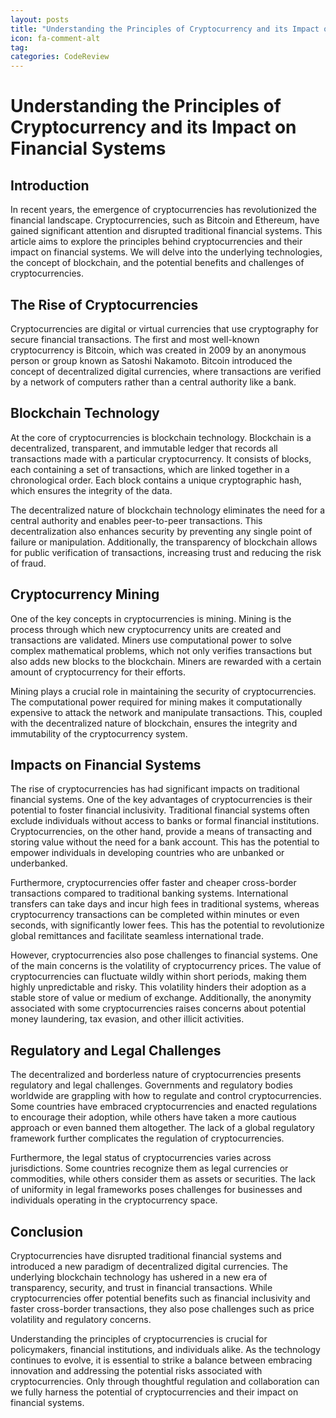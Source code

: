 ```yaml
---
layout: posts
title: "Understanding the Principles of Cryptocurrency and its Impact on Financial Systems"
icon: fa-comment-alt
tag:      
categories: CodeReview
---
```



# Understanding the Principles of Cryptocurrency and its Impact on Financial Systems

## Introduction

In recent years, the emergence of cryptocurrencies has revolutionized the financial landscape. Cryptocurrencies, such as Bitcoin and Ethereum, have gained significant attention and disrupted traditional financial systems. This article aims to explore the principles behind cryptocurrencies and their impact on financial systems. We will delve into the underlying technologies, the concept of blockchain, and the potential benefits and challenges of cryptocurrencies.

## The Rise of Cryptocurrencies

Cryptocurrencies are digital or virtual currencies that use cryptography for secure financial transactions. The first and most well-known cryptocurrency is Bitcoin, which was created in 2009 by an anonymous person or group known as Satoshi Nakamoto. Bitcoin introduced the concept of decentralized digital currencies, where transactions are verified by a network of computers rather than a central authority like a bank.

## Blockchain Technology

At the core of cryptocurrencies is blockchain technology. Blockchain is a decentralized, transparent, and immutable ledger that records all transactions made with a particular cryptocurrency. It consists of blocks, each containing a set of transactions, which are linked together in a chronological order. Each block contains a unique cryptographic hash, which ensures the integrity of the data.

The decentralized nature of blockchain technology eliminates the need for a central authority and enables peer-to-peer transactions. This decentralization also enhances security by preventing any single point of failure or manipulation. Additionally, the transparency of blockchain allows for public verification of transactions, increasing trust and reducing the risk of fraud.

## Cryptocurrency Mining

One of the key concepts in cryptocurrencies is mining. Mining is the process through which new cryptocurrency units are created and transactions are validated. Miners use computational power to solve complex mathematical problems, which not only verifies transactions but also adds new blocks to the blockchain. Miners are rewarded with a certain amount of cryptocurrency for their efforts.

Mining plays a crucial role in maintaining the security of cryptocurrencies. The computational power required for mining makes it computationally expensive to attack the network and manipulate transactions. This, coupled with the decentralized nature of blockchain, ensures the integrity and immutability of the cryptocurrency system.

## Impacts on Financial Systems

The rise of cryptocurrencies has had significant impacts on traditional financial systems. One of the key advantages of cryptocurrencies is their potential to foster financial inclusivity. Traditional financial systems often exclude individuals without access to banks or formal financial institutions. Cryptocurrencies, on the other hand, provide a means of transacting and storing value without the need for a bank account. This has the potential to empower individuals in developing countries who are unbanked or underbanked.

Furthermore, cryptocurrencies offer faster and cheaper cross-border transactions compared to traditional banking systems. International transfers can take days and incur high fees in traditional systems, whereas cryptocurrency transactions can be completed within minutes or even seconds, with significantly lower fees. This has the potential to revolutionize global remittances and facilitate seamless international trade.

However, cryptocurrencies also pose challenges to financial systems. One of the main concerns is the volatility of cryptocurrency prices. The value of cryptocurrencies can fluctuate wildly within short periods, making them highly unpredictable and risky. This volatility hinders their adoption as a stable store of value or medium of exchange. Additionally, the anonymity associated with some cryptocurrencies raises concerns about potential money laundering, tax evasion, and other illicit activities.

## Regulatory and Legal Challenges

The decentralized and borderless nature of cryptocurrencies presents regulatory and legal challenges. Governments and regulatory bodies worldwide are grappling with how to regulate and control cryptocurrencies. Some countries have embraced cryptocurrencies and enacted regulations to encourage their adoption, while others have taken a more cautious approach or even banned them altogether. The lack of a global regulatory framework further complicates the regulation of cryptocurrencies.

Furthermore, the legal status of cryptocurrencies varies across jurisdictions. Some countries recognize them as legal currencies or commodities, while others consider them as assets or securities. The lack of uniformity in legal frameworks poses challenges for businesses and individuals operating in the cryptocurrency space.

## Conclusion

Cryptocurrencies have disrupted traditional financial systems and introduced a new paradigm of decentralized digital currencies. The underlying blockchain technology has ushered in a new era of transparency, security, and trust in financial transactions. While cryptocurrencies offer potential benefits such as financial inclusivity and faster cross-border transactions, they also pose challenges such as price volatility and regulatory concerns.

Understanding the principles of cryptocurrencies is crucial for policymakers, financial institutions, and individuals alike. As the technology continues to evolve, it is essential to strike a balance between embracing innovation and addressing the potential risks associated with cryptocurrencies. Only through thoughtful regulation and collaboration can we fully harness the potential of cryptocurrencies and their impact on financial systems.